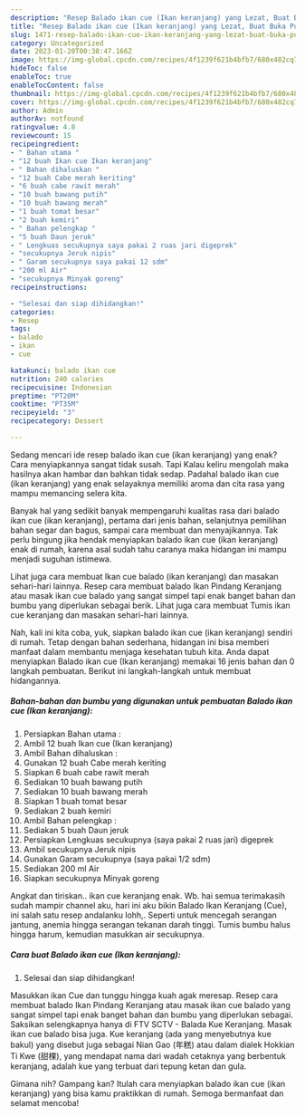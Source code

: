 ```yaml
---
description: "Resep Balado ikan cue (Ikan keranjang) yang Lezat, Buat Buka Puasa Enak Banget"
title: "Resep Balado ikan cue (Ikan keranjang) yang Lezat, Buat Buka Puasa Enak Banget"
slug: 1471-resep-balado-ikan-cue-ikan-keranjang-yang-lezat-buat-buka-puasa-enak-banget
category: Uncategorized
date: 2023-01-20T00:38:47.166Z
image: https://img-global.cpcdn.com/recipes/4f1239f621b4bfb7/680x482cq70/balado-ikan-cue-ikan-keranjang-foto-resep-utama.jpg
hideToc: false
enableToc: true
enableTocContent: false
thumbnail: https://img-global.cpcdn.com/recipes/4f1239f621b4bfb7/680x482cq70/balado-ikan-cue-ikan-keranjang-foto-resep-utama.jpg
cover: https://img-global.cpcdn.com/recipes/4f1239f621b4bfb7/680x482cq70/balado-ikan-cue-ikan-keranjang-foto-resep-utama.jpg
author: Admin
authorAv: notfound
ratingvalue: 4.8
reviewcount: 15
recipeingredient:
- " Bahan utama "
- "12 buah Ikan cue Ikan keranjang"
- " Bahan dihaluskan "
- "12 buah Cabe merah keriting"
- "6 buah cabe rawit merah"
- "10 buah bawang putih"
- "10 buah bawang merah"
- "1 buah tomat besar"
- "2 buah kemiri"
- " Bahan pelengkap "
- "5 buah Daun jeruk"
- " Lengkuas secukupnya saya pakai 2 ruas jari digeprek"
- "secukupnya Jeruk nipis"
- " Garam secukupnya saya pakai 12 sdm"
- "200 ml Air"
- "secukupnya Minyak goreng"
recipeinstructions:

- "Selesai dan siap dihidangkan!"
categories:
- Resep
tags:
- balado
- ikan
- cue

katakunci: balado ikan cue 
nutrition: 240 calories
recipecuisine: Indonesian
preptime: "PT20M"
cooktime: "PT35M"
recipeyield: "3"
recipecategory: Dessert

---
```



Sedang mencari ide resep balado ikan cue (ikan keranjang) yang enak? Cara menyiapkannya sangat tidak susah. Tapi Kalau keliru mengolah maka hasilnya akan hambar dan bahkan tidak sedap. Padahal balado ikan cue (ikan keranjang) yang enak selayaknya memiliki aroma dan cita rasa yang mampu memancing selera kita.


Banyak hal yang sedikit banyak mempengaruhi kualitas rasa dari balado ikan cue (ikan keranjang), pertama dari jenis bahan, selanjutnya pemilihan bahan segar dan bagus, sampai cara membuat dan menyajikannya. Tak perlu bingung jika hendak menyiapkan balado ikan cue (ikan keranjang) enak di rumah, karena asal sudah tahu caranya maka hidangan ini mampu menjadi suguhan istimewa.

Lihat juga cara membuat Ikan cue balado (ikan keranjang) dan masakan sehari-hari lainnya. Resep cara membuat balado Ikan Pindang Keranjang atau masak ikan cue balado yang sangat simpel tapi enak banget bahan dan bumbu yang diperlukan sebagai berik. Lihat juga cara membuat Tumis ikan cue keranjang dan masakan sehari-hari lainnya.


Nah, kali ini kita coba, yuk, siapkan balado ikan cue (ikan keranjang) sendiri di rumah. Tetap dengan bahan sederhana, hidangan ini bisa memberi manfaat dalam membantu menjaga kesehatan tubuh kita. Anda dapat menyiapkan Balado ikan cue (Ikan keranjang) memakai 16 jenis bahan dan 0 langkah pembuatan. Berikut ini langkah-langkah untuk membuat hidangannya.

<!--inarticleads1-->

##### Bahan-bahan dan bumbu yang digunakan untuk pembuatan Balado ikan cue (Ikan keranjang):

1. Persiapkan  Bahan utama :
1. Ambil 12 buah Ikan cue (Ikan keranjang)
1. Ambil  Bahan dihaluskan :
1. Gunakan 12 buah Cabe merah keriting
1. Siapkan 6 buah cabe rawit merah
1. Sediakan 10 buah bawang putih
1. Sediakan 10 buah bawang merah
1. Siapkan 1 buah tomat besar
1. Sediakan 2 buah kemiri
1. Ambil  Bahan pelengkap :
1. Sediakan 5 buah Daun jeruk
1. Persiapkan  Lengkuas secukupnya (saya pakai 2 ruas jari) digeprek
1. Ambil secukupnya Jeruk nipis
1. Gunakan  Garam secukupnya (saya pakai 1/2 sdm)
1. Sediakan 200 ml Air
1. Siapkan secukupnya Minyak goreng


Angkat dan tiriskan.. ikan cue keranjang enak. Wb. hai semua terimakasih sudah mampir channel aku, hari ini aku bikin Balado Ikan Keranjang (Cue), ini salah satu resep andalanku lohh,. Seperti untuk mencegah serangan jantung, anemia hingga serangan tekanan darah tinggi. Tumis bumbu halus hingga harum, kemudian masukkan air secukupnya. 

<!--inarticleads2-->

##### Cara buat Balado ikan cue (Ikan keranjang):


1. Selesai dan siap dihidangkan!

Masukkan ikan Cue dan tunggu hingga kuah agak meresap. Resep cara membuat balado Ikan Pindang Keranjang atau masak ikan cue balado yang sangat simpel tapi enak banget bahan dan bumbu yang diperlukan sebagai. Saksikan selengkapnya hanya di FTV SCTV - Balada Kue Keranjang. Masak ikan cue balado bisa juga. Kue keranjang (ada yang menyebutnya kue bakul) yang disebut juga sebagai Nian Gao (年糕) atau dalam dialek Hokkian Ti Kwe (甜棵), yang mendapat nama dari wadah cetaknya yang berbentuk keranjang, adalah kue yang terbuat dari tepung ketan dan gula. 

Gimana nih? Gampang kan? Itulah cara menyiapkan balado ikan cue (ikan keranjang) yang bisa kamu praktikkan di rumah. Semoga bermanfaat dan selamat mencoba!
